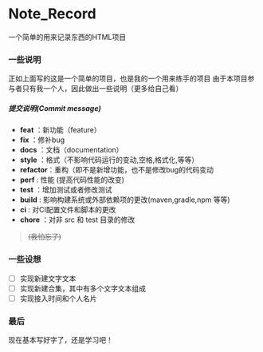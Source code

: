 # Note_Record
一个简单的用来记录东西的HTML项目

### 一些说明
正如上面写的这是一个简单的项目，也是我的一个用来练手的项目
由于本项目参与者只有我一个人，因此做出一些说明（更多给自己看）
##### 提交说明(Commit message)
* __feat__    ：新功能（feature）
* __fix__     ：修补bug
* __docs__    ：文档（documentation）
* __style__   ：格式（不影响代码运行的变动,空格,格式化,等等）
* __refactor__：重构（即不是新增功能，也不是修改bug的代码变动
* __perf__    : 性能 (提高代码性能的改变)
* __test__    ：增加测试或者修改测试
* __build__   : 影响构建系统或外部依赖项的更改(maven,gradle,npm 等等)
* __ci__      : 对CI配置文件和脚本的更改
* __chore__   ：对非 src 和 test 目录的修改
> ~~(我怕忘了)~~

### 一些设想
- [ ] 实现新建文字文本
- [ ] 实现新建合集，其中有多个文字文本组成
- [ ] 实现接入时间和个人名片

### 最后
现在基本写好字了，还是学习吧！ 
